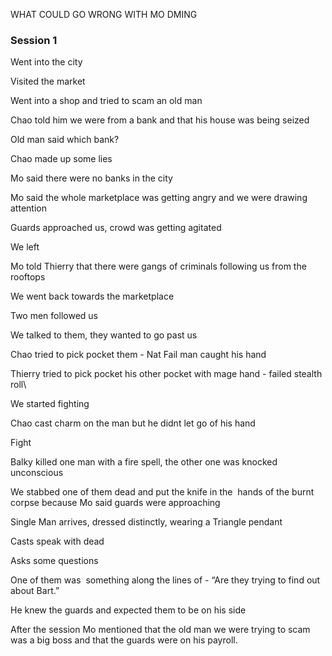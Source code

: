 WHAT COULD GO WRONG WITH MO DMING

### Session 1 

Went into the city

Visited the market

Went into a shop and tried to scam an old man

Chao told him we were from a bank and that his house was being seized 

Old man said which bank?

Chao made up some lies 

Mo said there were no banks in the city

Mo said the whole marketplace was getting angry and we were drawing attention 

Guards approached us, crowd was getting agitated

We left

Mo told Thierry that there were gangs of criminals following us from the rooftops

We went back towards the marketplace

Two men followed us

We talked to them, they wanted to go past us

Chao tried to pick pocket them - Nat Fail man caught his hand

Thierry tried to pick pocket his other pocket with mage hand - failed stealth roll\

We started fighting

Chao cast charm on the man but he didnt let go of his hand

Fight

Balky killed one man with a fire spell, the other one was knocked unconscious 

We stabbed one of them dead and put the knife in the  hands of the burnt corpse because Mo said guards were approaching

Single Man arrives, dressed distinctly, wearing a Triangle pendant

Casts speak with dead

Asks some questions

One of them was  something along the lines of - “Are they trying to find out about Bart.”

He knew the guards and expected them to be on his side

After the session Mo mentioned that the old man we were trying to scam was a big boss and that the guards were on his payroll.